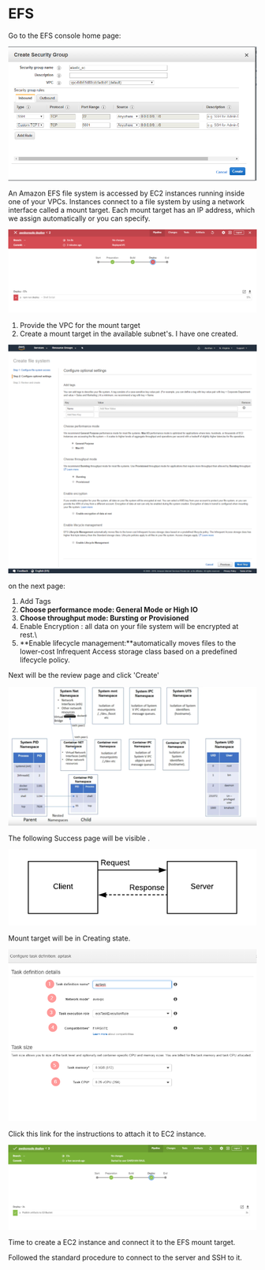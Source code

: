 # EFS

Go to the EFS console home page:

![](../../.gitbook/assets/image%20%2870%29.png)

An Amazon EFS file system is accessed by EC2 instances running inside one of your VPCs. Instances connect to a file system by using a network interface called a mount target. Each mount target has an IP address, which we assign automatically or you can specify.

![](../../.gitbook/assets/image%20%2860%29.png)

1. Provide the VPC for the mount target
2. Create a mount target in the available subnet's. I have one created.

![](../../.gitbook/assets/screencapture-console-aws-amazon-efs-home-2019-04-23-17_37_34.png)

on the next page:

1. Add Tags
2. **Choose performance mode: General Mode or High IO**
3. **Choose throughput mode: Bursting or Provisioned**
4. Enable Encryption : all data on your file system will be encrypted at rest.\
5. **Enable lifecycle management:**automatically moves files to the lower-cost Infrequent Access storage class based on a predefined lifecycle policy.

Next will be the review page and click 'Create' 

![](../../.gitbook/assets/image%20%28149%29.png)

The following Success page will be visible .

![](../../.gitbook/assets/image%20%2826%29.png)

Mount target will be in Creating state.

![](../../.gitbook/assets/image%20%2825%29.png)

Click this link for the instructions to attach it to EC2 instance.

![After a while the mount target will be available.](../../.gitbook/assets/image%20%2829%29.png)

Time to create a EC2 instance and connect it to the EFS mount target.

Followed the standard procedure to connect to the server and SSH to it.





